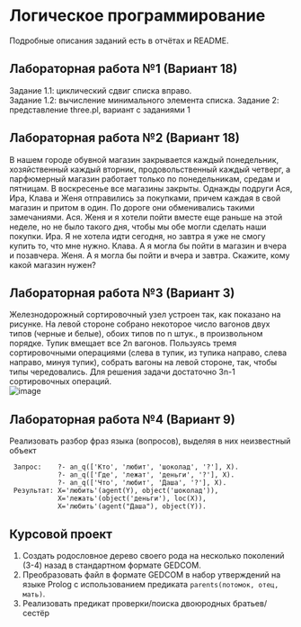 # Логическое программирование

Подробные описания заданий есть в отчётах и README.

## Лабораторная работа №1 (Вариант 18)

Задание 1.1: циклический сдвиг списка вправо.  
Задание 1.2: вычисление минимального элемента списка.
Задание 2: представление three.pl, вариант с заданиями 1

## Лабораторная работа №2 (Вариант 18)

В нашем городе обувной магазин закрывается каждый понедельник, хозяйственный каждый вторник, продовольственный каждый четверг, а парфюмерный магазин работает только по понедельникам, средам и пятницам. В воскресенье все магазины закрыты. Однажды подруги Ася, Ира, Клава и Женя отправились за покупками, причем каждая в свой магазин и притом в один. По дороге они обменивались такими замечаниями. Ася. Женя и я хотели пойти вместе еще раньше на этой неделе, но не было такого дня, чтобы мы обе могли сделать наши покупки. Ира. Я не хотела идти сегодня, но завтра я уже не смогу купить то, что мне нужно. Клава. А я могла бы пойти в магазин и вчера и позавчера. Женя. А я могла бы пойти и вчера и завтра. Скажите, кому какой магазин нужен?

## Лабораторная работа №3 (Вариант 3)

Железнодорожный сортировочный узел устроен так, как показано на рисунке. На левой стороне собрано некоторое число вагонов двух типов (черные и белые), обоих типов по n штук., в произвольном порядке. Тупик вмещает все 2n вагонов. Пользуясь тремя сортировочными операциями (слева в тупик, из тупика направо, слева направо, минуя тупик), собрать вагоны на левой стороне, так, чтобы типы чередовались. Для решения задачи достаточно 3n-1 сортировочных операций.  
![image](https://user-images.githubusercontent.com/81183518/145717630-afebe128-0ae0-4b70-a8a1-ac88986755e5.png)

## Лабораторная работа №4 (Вариант 9)

Реализовать разбор фраз языка (вопросов), выделяя в них неизвестный объект  

```(Prolog)
 Запрос:    ?- an_q(['Кто', 'любит', 'шоколад', '?'], X).
            ?- an_q(['Где', 'лежат', 'деньги', '?'], X).
            ?- an_q(['Что', 'любит', 'Даша', '?'], X).
 Результат: X='любить'(agent(Y), object('шоколад')),
            X='лежать'(object('деньги'), loc(X)),
            X='любить'(agent("Даша"), object(Y)).
```

## Курсовой проект

1. Создать родословное дерево своего рода на несколько поколений (3-4) назад в стандартном формате GEDCOM.  
2. Преобразовать файл в формате GEDCOM в набор утверждений на языке Prolog с использованием предиката `parents(потомок, отец, мать)`.
3. Реализовать предикат проверки/поиска двоюродных братьев/сестёр
